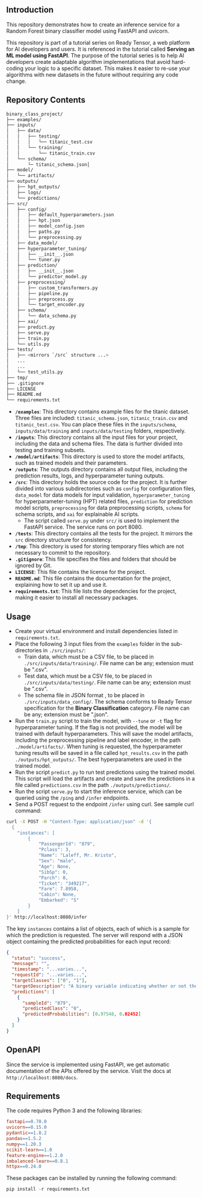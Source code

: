 ## Introduction

This repository demonstrates how to create an inference service for a Random Forest binary classifier model using FastAPI and uvicorn.

This repository is part of a tutorial series on Ready Tensor, a web platform for AI developers and users. It is referenced in the tutorial called **Serving an ML model using FastAPI**. The purpose of the tutorial series is to help AI developers create adaptable algorithm implementations that avoid hard-coding your logic to a specific dataset. This makes it easier to re-use your algorithms with new datasets in the future without requiring any code change.

## Repository Contents

```bash
binary_class_project/
├── examples/
├── inputs/
│   ├── data/
│   │   ├── testing/
│   │   │   └── titanic_test.csv
│   │   └── training/
│   │       └── titanic_train.csv
│   └── schema/
│       └─ titanic_schema.json│
├── model/
│   └── artifacts/
├── outputs/
│   ├── hpt_outputs/
│   ├── logs/
│   └── predictions/
├── src/
│   ├── config/
│   │   ├── default_hyperparameters.json
│   │   ├── hpt.json
│   │   ├── model_config.json
│   │   ├── paths.py
│   │   └── preprocessing.py
│   ├── data_model/
│   ├── hyperparameter_tuning/
│   │   ├── __init__.json
│   │   └── tuner.py
│   ├── prediction/
│   │   ├── __init__.json
│   │   └── predictor_model.py
│   ├── preprocessing/
│   │   ├── custom_transformers.py
│   │   ├── pipeline.py
│   │   ├── preprocess.py
│   │   └── target_encoder.py
│   ├── schema/
│   │   └── data_schema.py
│   ├── xai/
│   ├── predict.py
│   ├── serve.py
│   ├── train.py
│   └── utils.py
├── tests/
│   ├── <mirrors `/src` structure ...>
│   ...
│   ...
│   └── test_utils.py
├── tmp/
├── .gitignore
├── LICENSE
├── README.md
└── requirements.txt
```

- **`/examples`**: This directory contains example files for the titanic dataset. Three files are included: `titanic_schema.json`, `titanic_train.csv` and `titanic_test.csv`. You can place these files in the `inputs/schema`, `inputs/data/training` and `inputs/data/testing` folders, respectively.
- **`/inputs`**: This directory contains all the input files for your project, including the data and schema files. The data is further divided into testing and training subsets.
- **`/model/artifacts`**: This directory is used to store the model artifacts, such as trained models and their parameters.
- **`/outputs`**: The outputs directory contains all output files, including the prediction results, logs, and hyperparameter tuning outputs.
- **`/src`**: This directory holds the source code for the project. It is further divided into various subdirectories such as `config` for configuration files, `data_model` for data models for input validation, `hyperparameter_tuning` for hyperparameter-tuning (HPT) related files, `prediction` for prediction model scripts, `preprocessing` for data preprocessing scripts, `schema` for schema scripts, and `xai` for explainable AI scripts.
  - The script called `serve.py` under `src/` is used to implement the FastAPI service. The service runs on port 8080.
- **`/tests`**: This directory contains all the tests for the project. It mirrors the `src` directory structure for consistency.
- **`/tmp`**: This directory is used for storing temporary files which are not necessary to commit to the repository.
- **`.gitignore`**: This file specifies the files and folders that should be ignored by Git.
- **`LICENSE`**: This file contains the license for the project.
- **`README.md`**: This file contains the documentation for the project, explaining how to set it up and use it.
- **`requirements.txt`**: This file lists the dependencies for the project, making it easier to install all necessary packages.

## Usage

- Create your virtual environment and install dependencies listed in `requirements.txt`.
- Place the following 3 input files from the `examples` folder in the sub-directories in `./src/inputs/`:
  - Train data, which must be a CSV file, to be placed in `./src/inputs/data/training/`. File name can be any; extension must be ".csv".
  - Test data, which must be a CSV file, to be placed in `./src/inputs/data/testing/`. File name can be any; extension must be ".csv".
  - The schema file in JSON format , to be placed in `./src/inputs/data_config/`. The schema conforms to Ready Tensor specification for the **Binary Classification** category. File name can be any; extension must be ".json".
- Run the `train.py` script to train the model, with `--tune` or `-t` flag for hyperparameter tuning. If the flag is not provided, the model will be trained with default hyperparameters. This will save the model artifacts, including the preprocessing pipeline and label encoder, in the path `./model/artifacts/`. When tuning is requested, the hyperparameter tuning results will be saved in a file called `hpt_results.csv` in the path `./outputs/hpt_outputs/`. The best hyperparameters are used in the trained model.
- Run the script `predict.py` to run test predictions using the trained model. This script will load the artifacts and create and save the predictions in a file called `predictions.csv` in the path `./outputs/predictions/`.
- Run the script `serve.py` to start the inference service, which can be queried using the `/ping` and `/infer` endpoints.
- Send a POST request to the endpoint `/infer` using curl. See sample curl command:

```bash
curl -X POST -H "Content-Type: application/json" -d '{
  {
    "instances": [
        {
            "PassengerId": "879",
            "Pclass": 3,
            "Name": "Laleff, Mr. Kristo",
            "Sex": "male",
            "Age": None,
            "SibSp": 0,
            "Parch": 0,
            "Ticket": "349217",
            "Fare": 7.8958,
            "Cabin": None,
            "Embarked": "S"
        }
    ]
}' http://localhost:8080/infer
```

The key `instances` contains a list of objects, each of which is a sample for which the prediction is requested. The server will respond with a JSON object containing the predicted probabilities for each input record:

```json
{
  "status": "success",
  "message": "",
  "timestamp": "...varies...",
  "requestId": "...varies...",
  "targetClasses": ["0", "1"],
  "targetDescription": "A binary variable indicating whether or not the passenger survived (0 = No, 1 = Yes).",
  "predictions": [
    {
      "sampleId": "879",
      "predictedClass": "0",
      "predictedProbabilities": [0.97548, 0.02452]
    }
  ]
}
```

## OpenAPI

Since the service is implemented using FastAPI, we get automatic documentation of the APIs offered by the service. Visit the docs at `http://localhost:8080/docs`.

## Requirements

The code requires Python 3 and the following libraries:

```makefile
fastapi==0.70.0
uvicorn==0.15.0
pydantic==1.8.2
pandas==1.5.2
numpy==1.20.3
scikit-learn==1.0
feature-engine==1.2.0
imbalanced-learn==0.8.1
httpx==0.24.0
```

These packages can be installed by running the following command:

```python
pip install -r requirements.txt
```
